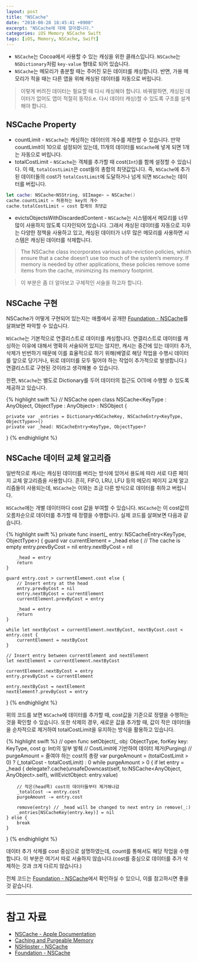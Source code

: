 ```yaml
---
layout: post
title: "NSCache"
date: "2018-08-28 18:45:41 +0900"
excerpt: "NSCache에 대해 알아봅니다."
categories: iOS Memory NSCache Swift
tags: [iOS, Memory, NSCache, Swift]
---
```


* `NSCache`는 Cocoa에서 사용할 수 있는 캐싱을 위한 클래스입니다. `NSCache`는 `NSDictionary`처럼 `key-value` 형태로 되어 있습니다.
* `NSCache`는 메모리가 충분할 때는 주어진 모든 데이터를 캐싱합니다. 반면, 가용 메모리가 적을 때는 다른 앱을 위해 캐싱된 데이터를 자동으로 버립니다.

> 이렇게 버려진 데이터는 필요할 때 다시 캐싱해야 합니다. 바꿔말하면, 캐싱된 데이터가 없어도 앱이 적절히 동작(i.e. 다시 데이터 캐싱)할 수 있도록 구조를 설계해야 합니다.

## NSCache Property

* countLimit - `NSCache`는 캐싱하는 데이터의 개수를 제한할 수 있습니다. 만약 countLimit이 10으로 설정되어 있는데, 11개의 데이터를 `NSCache`에 넣게 되면 1개는 자동으로 버립니다.
* totalCostLimit - `NSCache`는 객체를 추가할 때 cost(`Int`)를 함께 설정할 수 있습니다. 이 때, `totalCostLimit`은 cost들의 총합의 최댓값입니다. 즉, `NSCache`에 추가된 데이터들의 cost가 `totalCostLimit`에 도달하거나 넘게 되면 `NSCache`는 데이터를 버립니다.

```swift
let cache: NSCache<NSString, UIImage> = NSCache()
cache.countLimit = 허용하는 key의 개수
cache.totalCostLimit = cost 합계의 최댓값
```

* evictsObjectsWithDiscardedContent - `NSCache`는 시스템에서 메모리를 너무 많이 사용하지 않도록 디자인되어 있습니다. 그래서 캐싱된 데이터를 자동으로 지우는 다양한 정책을 사용하고 있고, 캐싱된 데이터가 너무 많은 메모리를 사용하면 시스템은 캐싱된 데이터를 삭제합니다.

> The NSCache class incorporates various auto-eviction policies, which ensure that a cache doesn’t use too much of the system’s memory. If memory is needed by other applications, these policies remove some items from the cache, minimizing its memory footprint.

> 이 부분은 좀 더 알아보고 구체적인 서술을 하고자 합니다.

## NSCache 구현

NSCache가 어떻게 구현되어 있는지는 애플에서 공개한 [Foundation - NSCache](https://github.com/apple/swift-corelibs-foundation/blob/master/Foundation/NSCache.swift)를 살펴보면 파악할 수 있습니다.

`NSCache`는 기본적으로 연결리스트로 데이터를 캐싱합니다. 연결리스트로 데이터를 캐싱하는 이유에 대해서 명확히 서술되어 있지는 않지만, 캐시는 중간에 있는 데이터 추가, 삭제가 빈번하기 때문에 이를 효율적으로 하기 위해(배열로 해당 작업을 수행시 데이터를 앞으로 당기거나, 뒤로 데이터를 모두 밀어야 하는 작업이 추가적으로 발생합니다.) 연결리스트로 구현된 것이라고 생각해볼 수 있습니다.

한편, `NSCache`는 별도로 Dictionary를 두어 데이터의 접근도 O(1)에 수행할 수 있도록 제공하고 있습니다.

{% highlight swift %}
// NSCache
open class NSCache<KeyType : AnyObject, ObjectType : AnyObject> : NSObject {

    private var _entries = Dictionary<NSCacheKey, NSCacheEntry<KeyType, ObjectType>>()
    private var _head: NSCacheEntry<KeyType, ObjectType>?
}
{% endhighlight %}

## NSCache 데이터 교체 알고리즘

일반적으로 캐시는 캐싱된 데이터를 버리는 방식에 있어서 용도에 따라 서로 다른 페이지 교체 알고리즘을 사용합니다. 흔히, FIFO, LRU, LFU 등의 메모리 페이지 교체 알고리즘들이 사용되는데, `NSCache`는 이와는 조금 다른 방식으로 데이터를 취하고 버립니다.

`NSCache`에는 개별 데이터마다 cost 값을 부여할 수 있습니다. `NSCache`는 이 cost값의 오름차순으로 데이터를 추가할 때 정렬을 수행합니다. 실제 코드를 살펴보면 다음과 같습니다.

{% highlight swift %}
private func insert(_ entry: NSCacheEntry<KeyType, ObjectType>) {
    guard var currentElement = _head else {
        // The cache is empty
        entry.prevByCost = nil
        entry.nextByCost = nil

        _head = entry
        return
    }

    guard entry.cost > currentElement.cost else {
        // Insert entry at the head
        entry.prevByCost = nil
        entry.nextByCost = currentElement
        currentElement.prevByCost = entry

        _head = entry
        return
    }

    while let nextByCost = currentElement.nextByCost, nextByCost.cost < entry.cost {
        currentElement = nextByCost
    }

    // Insert entry between currentElement and nextElement
    let nextElement = currentElement.nextByCost

    currentElement.nextByCost = entry
    entry.prevByCost = currentElement

    entry.nextByCost = nextElement
    nextElement?.prevByCost = entry
}
{% endhighlight %}

위의 코드를 보면 `NSCache`에 데이터를 추가할 때, cost값을 기준으로 정렬을 수행하는 것을 확인할 수 있습니다. 또한 삭제의 경우, 새로운 값을 추가할 때, 값이 작은 데이터들을 순차적으로 제거하여 totalCostLimit을 유지하는 방식을 활용하고 있습니다.

{% highlight swift %}
// open func setObject(_ obj: ObjectType, forKey key: KeyType, cost g: Int)의 일부 발췌
// CostLimit에 기반하여 데이터 제거(Purging)
// purgeAmount = 줄여야 하는 cost의 총량
var purgeAmount = (totalCostLimit > 0) ? (_totalCost - totalCostLimit) : 0
while purgeAmount > 0 {
    if let entry = _head {
        delegate?.cache(unsafeDowncast(self, to:NSCache<AnyObject, AnyObject>.self), willEvictObject: entry.value)

        // 작은(head쪽) cost의 데이터들부터 제거해나감
        _totalCost -= entry.cost
        purgeAmount -= entry.cost

        remove(entry) // _head will be changed to next entry in remove(_:)
        _entries[NSCacheKey(entry.key)] = nil
    } else {
        break
    }
}
{% endhighlight %}

데이터 추가 삭제를 cost 중심으로 설명하였는데, count를 통해서도 해당 작업을 수행합니다. 이 부분은 여기서 따로 서술하지 않습니다.(cost를 중심으로 데이터를 추가 삭제하는 것과 크게 다르지 않습니다.)

전체 코드는 [Foundation - NSCache](https://github.com/apple/swift-corelibs-foundation/blob/master/Foundation/NSCache.swift)에서 확인하실 수 있으니, 이를 참고하시면 좋을 것 같습니다.

---

# 참고 자료

* [NSCache - Apple Documentation](https://developer.apple.com/documentation/foundation/nscache)
* [Caching and Purgeable Memory](https://developer.apple.com/library/archive/documentation/Performance/Conceptual/ManagingMemory/Articles/CachingandPurgeableMemory.html)
* [NSHipster - NSCache](https://nshipster.com/nscache/)
* [Foundation - NSCache](https://github.com/apple/swift-corelibs-foundation/blob/master/Foundation/NSCache.swift)
